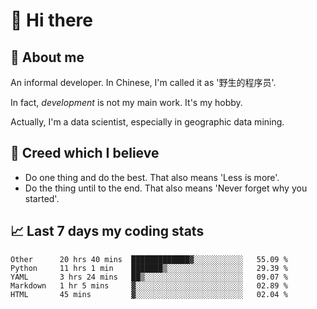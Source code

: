 # 👋 Hi there

## :speech_balloon: About me

An informal developer. In Chinese, I'm called it as '野生的程序员'.

In fact, _development_ is not my main work. It's my hobby.

Actually, I'm a data scientist, especially in geographic data mining.

## :see_no_evil: Creed which I believe

- Do one thing and do the best. That also means 'Less is more'.
- Do the thing until to the end. That also means 'Never forget why you started'.

## :chart_with_upwards_trend: Last 7 days my coding stats

<!--START_SECTION:waka-->
```text
Other      20 hrs 40 mins  █████████████▓░░░░░░░░░░░   55.09 % 
Python     11 hrs 1 min    ███████▒░░░░░░░░░░░░░░░░░   29.39 % 
YAML       3 hrs 24 mins   ██▒░░░░░░░░░░░░░░░░░░░░░░   09.07 % 
Markdown   1 hr 5 mins     ▓░░░░░░░░░░░░░░░░░░░░░░░░   02.89 % 
HTML       45 mins         ▓░░░░░░░░░░░░░░░░░░░░░░░░   02.04 % 
```
<!--END_SECTION:waka-->
